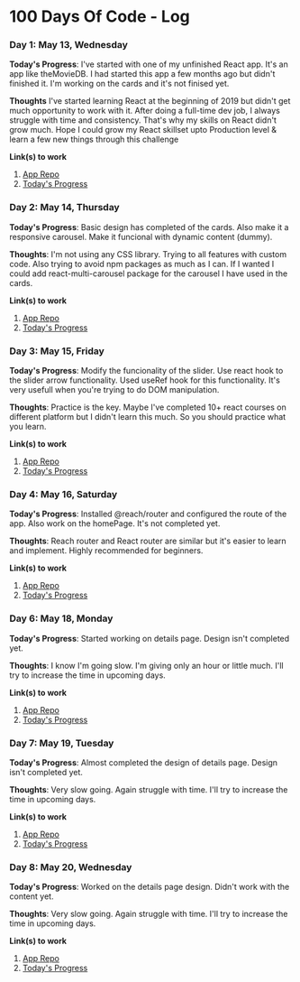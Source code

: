 # 100 Days Of Code - Log

<!-- ### Day 0: February 30, 2016 (Example 1)
##### (delete me or comment me out)

**Today's Progress**: Fixed CSS, worked on canvas functionality for the app.

**Thoughts:** I really struggled with CSS, but, overall, I feel like I am slowly getting better at it. Canvas is still new for me, but I managed to figure out some basic functionality.

**Link to work:** [Calculator App](http://www.example.com)

### Day 0: February 30, 2016 (Example 2)
##### (delete me or comment me out)

**Today's Progress**: Fixed CSS, worked on canvas functionality for the app.

**Thoughts**: I really struggled with CSS, but, overall, I feel like I am slowly getting better at it. Canvas is still new for me, but I managed to figure out some basic functionality.

**Link(s) to work**: [Calculator App](http://www.example.com) -->

### Day 1: May 13, Wednesday

**Today's Progress**: I've started with one of my unfinished React app. It's an app like theMovieDB. I had started this app a few months ago but didn't finished it. I'm working on the cards and it's not finised yet.

**Thoughts** I've started learning React at the beginning of 2019 but didn't get much opportunity to work with it. After doing a full-time dev job, I always struggle with time and consistency. That's why my skills on React didn't grow much. Hope I could grow my React skillset upto Production level & learn a few new things through this challenge

**Link(s) to work**

1. [App Repo](https://github.com/martuza-shimul/Movie-review)
2. [Today's Progress](https://github.com/martuza-shimul/Movie-review/commit/1b7f364618180e7fd45e2682e1b5de6cbb6c3050)

### Day 2: May 14, Thursday

**Today's Progress**: Basic design has completed of the cards. Also make it a responsive carousel. Make it funcional with dynamic content (dummy).

**Thoughts**: I'm not using any CSS library. Trying to all features with custom code. Also trying to avoid npm packages as much as I can. If I wanted I could add react-multi-carousel package for the carousel I have used in the cards.

**Link(s) to work**

1. [App Repo](https://github.com/martuza-shimul/Movie-review)
2. [Today's Progress](https://github.com/martuza-shimul/Movie-review/commit/0e8dbfd61e8f2b5078a5bdc48982227a8dfed653)

### Day 3: May 15, Friday

**Today's Progress**: Modify the funcionality of the slider. Use react hook to the slider arrow functionality. Used useRef hook for this functionality. It's very usefull when you're trying to do DOM manipulation.

**Thoughts**: Practice is the key. Maybe I've completed 10+ react courses on different platform but I didn't learn this much. So you should practice what you learn.

**Link(s) to work**

1. [App Repo](https://github.com/martuza-shimul/Movie-review)
2. [Today's Progress](https://github.com/martuza-shimul/Movie-review/commit/6f8d9e10c1a4f83e94530a0373670411e4e1b176)

### Day 4: May 16, Saturday

**Today's Progress**: Installed @reach/router and configured the route of the app. Also work on the homePage. It's not completed yet.

**Thoughts**: Reach router and React router are similar but it's easier to learn and implement. Highly recommended for beginners.

**Link(s) to work**

1. [App Repo](https://github.com/martuza-shimul/Movie-review)
2. [Today's Progress](https://github.com/martuza-shimul/Movie-review/commit/22efb7ce72540fd466b98354353e251bdfadc28e)

### Day 6: May 18, Monday

**Today's Progress**: Started working on details page. Design isn't completed yet.

**Thoughts**: I know I'm going slow. I'm giving only an hour or little much. I'll try to increase the time in upcoming days.

**Link(s) to work**

1. [App Repo](https://github.com/martuza-shimul/Movie-review)
2. [Today's Progress](https://github.com/martuza-shimul/Movie-review/commit/22efb7ce72540fd466b98354353e251bdfadc28e)

### Day 7: May 19, Tuesday

**Today's Progress**: Almost completed the design of details page. Design isn't completed yet.

**Thoughts**: Very slow going. Again struggle with time. I'll try to increase the time in upcoming days.

**Link(s) to work**

1. [App Repo](https://github.com/martuza-shimul/Movie-review)
2. [Today's Progress](https://github.com/martuza-shimul/Movie-review/commit/9a4989e02706bc3c71ae8bb7b135e3820ca419ef)

### Day 8: May 20, Wednesday

**Today's Progress**: Worked on the details page design. Didn't work with the content yet.

**Thoughts**: Very slow going. Again struggle with time. I'll try to increase the time in upcoming days.

**Link(s) to work**

1. [App Repo](https://github.com/martuza-shimul/Movie-review)
2. [Today's Progress](https://github.com/martuza-shimul/Movie-review/commit/cafb88c31666e560cc21f79768a310057431fc68)
